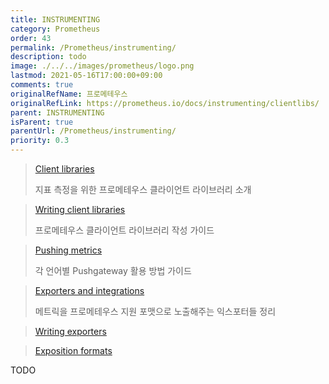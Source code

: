 ```yaml
---
title: INSTRUMENTING
category: Prometheus
order: 43
permalink: /Prometheus/instrumenting/
description: todo
image: ./../../images/prometheus/logo.png
lastmod: 2021-05-16T17:00:00+09:00
comments: true
originalRefName: 프로메테우스
originalRefLink: https://prometheus.io/docs/instrumenting/clientlibs/
parent: INSTRUMENTING
isParent: true
parentUrl: /Prometheus/instrumenting/
priority: 0.3
---
```


> [Client libraries](../clientlibs)
> 
> 지표 측정을 위한 프로메테우스 클라이언트 라이브러리 소개

> [Writing client libraries](../writing-clientlibs)
> 
> 프로메테우스 클라이언트 라이브러리 작성 가이드

> [Pushing metrics](../pushing)
> 
> 각 언어별 Pushgateway 활용 방법 가이드

> [Exporters and integrations](../exporters)
> 
> 메트릭을 프로메테우스 지원 포맷으로 노출해주는 익스포터들 정리

> [Writing exporters](../writing-exporters)
> 
> 

> [Exposition formats](../exposition-formats)
> 
> 

TODO